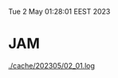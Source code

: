 Tue  2 May 01:28:01 EEST 2023
# JAM
<a href='./cache/202305/02_01.log'>./cache/202305/02_01.log</a>
